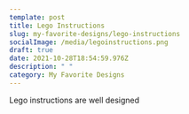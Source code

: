 ```yaml
---
template: post
title: Lego Instructions
slug: my-favorite-designs/lego-instructions
socialImage: /media/legoinstructions.png
draft: true
date: 2021-10-28T18:54:59.976Z
description: " "
category: My Favorite Designs
---
```

Lego instructions are well designed